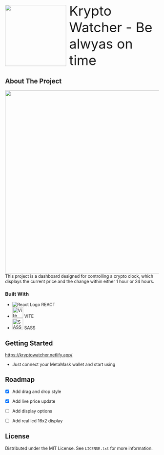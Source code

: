 <style>
.logo {
    display: flex;
    align-items: center;
}
.logo img {
    margin-right: 10px;
}
.headline {
    font-size: 44px;
}
</style>

 <div class="logo">
<img src="./assets/project_readme_logo.png" width="200" height="200"> 
 <div class="headline">Krypto Watcher - Be alwyas on time</div> 
</div> 


<!-- ABOUT THE PROJECT -->
## About The Project

<img src="./assets/about__project.png" width="800" height="600" >  
This project is a dashboard designed for controlling a crypto clock, which displays the current price and the change within either 1 hour or 24 hours.


### Built With

* <img src="https://upload.wikimedia.org/wikipedia/commons/thumb/a/a7/React-icon.svg/35px-React-icon.svg.png" alt="React Logo"> REACT
* <img src="https://vitejs.dev/logo.svg" alt="Vite Logo" height="35"> VITE 
* <img src="https://sass-lang.com/assets/img/logos/logo.svg" alt="SASS Logo" height="35"> SASS 


## Getting Started

https://kryptowatcher.netlify.app/
* Just connect your MetaMask wallet and start using


## Roadmap

- [x] Add drag and drop style
- [x] Add live price update
- [ ] Add display options
- [ ] Add real lcd 16x2 display


## License

Distributed under the MIT License. See `LICENSE.txt` for more information.











